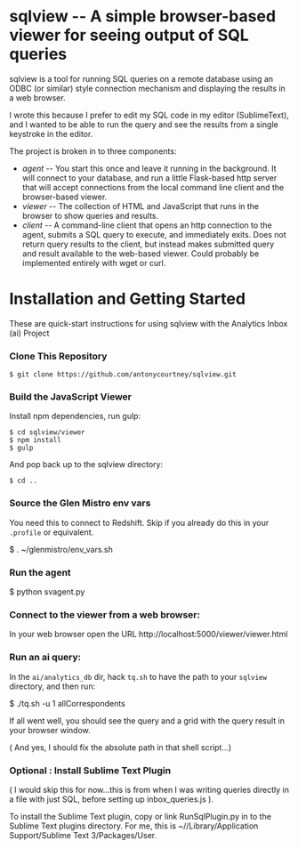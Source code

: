 # sqlview -- A simple browser-based viewer for seeing output of SQL queries

sqlview is a tool for running SQL queries on a remote database using an ODBC (or similar) style connection mechanism and displaying the results in a web browser.

I wrote this because I prefer to edit my SQL code in my editor (SublimeText), and I wanted to be able to run the query and see the results from a single keystroke in the editor.

The project is broken in to three components:

* *agent* -- You start this once and leave it running in the background.  It will connect to your database, and run a little Flask-based http server that will accept connections from the local command line client and the browser-based viewer.
* *viewer* -- The collection of HTML and JavaScript that runs in the browser to show queries and results.
* *client* -- A command-line client that opens an http connection to the agent, submits a SQL query to execute, and immediately exits.  Does not return query results to the client, but instead makes submitted query and result available to the web-based viewer. Could probably be implemented entirely with wget or curl.

# Installation and Getting Started

These are quick-start instructions for using sqlview with the Analytics Inbox (ai) Project



### Clone This Repository

    $ git clone https://github.com/antonycourtney/sqlview.git

### Build the JavaScript Viewer

Install npm dependencies, run gulp:

    $ cd sqlview/viewer
    $ npm install
    $ gulp

And pop back up to the sqlview directory:

    $ cd ..


### Source the Glen Mistro env vars

You need this to connect to Redshift.  Skip if you already do this in your `.profile` or equivalent.

  $ . ~/glenmistro/env_vars.sh

### Run the agent

  $ python svagent.py

### Connect to the viewer from a web browser:

In your web browser open the URL http://localhost:5000/viewer/viewer.html

### Run an ai query:

In the `ai/analytics_db` dir, hack `tq.sh` to have the path to your `sqlview` directory, and then run:

  $ ./tq.sh -u 1 allCorrespondents

If all went well, you should see the query and a grid with the query result in your browser window.

( And yes, I should fix the absolute path in that shell script...)

### Optional : Install Sublime Text Plugin

( I would skip this for now...this is from when I was writing queries directly in a file with just SQL, before setting up inbox_queries.js ).

To install the Sublime Text plugin, copy or link RunSqlPlugin.py in to the Sublime Text plugins directory.  For me, this is ~//Library/Application Support/Sublime Text 3/Packages/User.